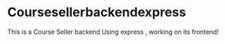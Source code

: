 # Coursesellerbackendexpress
This is a Course Seller backend Using express , working on its frontend!

